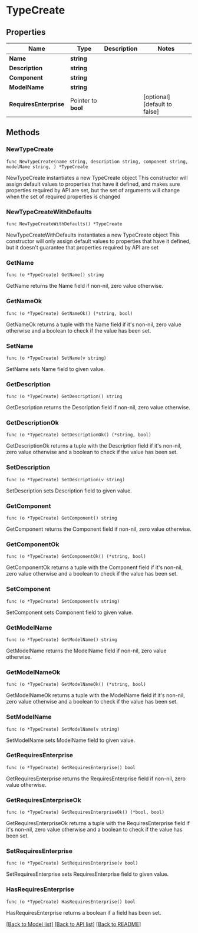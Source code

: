 # TypeCreate

## Properties

Name | Type | Description | Notes
------------ | ------------- | ------------- | -------------
**Name** | **string** |  | 
**Description** | **string** |  | 
**Component** | **string** |  | 
**ModelName** | **string** |  | 
**RequiresEnterprise** | Pointer to **bool** |  | [optional] [default to false]

## Methods

### NewTypeCreate

`func NewTypeCreate(name string, description string, component string, modelName string, ) *TypeCreate`

NewTypeCreate instantiates a new TypeCreate object
This constructor will assign default values to properties that have it defined,
and makes sure properties required by API are set, but the set of arguments
will change when the set of required properties is changed

### NewTypeCreateWithDefaults

`func NewTypeCreateWithDefaults() *TypeCreate`

NewTypeCreateWithDefaults instantiates a new TypeCreate object
This constructor will only assign default values to properties that have it defined,
but it doesn't guarantee that properties required by API are set

### GetName

`func (o *TypeCreate) GetName() string`

GetName returns the Name field if non-nil, zero value otherwise.

### GetNameOk

`func (o *TypeCreate) GetNameOk() (*string, bool)`

GetNameOk returns a tuple with the Name field if it's non-nil, zero value otherwise
and a boolean to check if the value has been set.

### SetName

`func (o *TypeCreate) SetName(v string)`

SetName sets Name field to given value.


### GetDescription

`func (o *TypeCreate) GetDescription() string`

GetDescription returns the Description field if non-nil, zero value otherwise.

### GetDescriptionOk

`func (o *TypeCreate) GetDescriptionOk() (*string, bool)`

GetDescriptionOk returns a tuple with the Description field if it's non-nil, zero value otherwise
and a boolean to check if the value has been set.

### SetDescription

`func (o *TypeCreate) SetDescription(v string)`

SetDescription sets Description field to given value.


### GetComponent

`func (o *TypeCreate) GetComponent() string`

GetComponent returns the Component field if non-nil, zero value otherwise.

### GetComponentOk

`func (o *TypeCreate) GetComponentOk() (*string, bool)`

GetComponentOk returns a tuple with the Component field if it's non-nil, zero value otherwise
and a boolean to check if the value has been set.

### SetComponent

`func (o *TypeCreate) SetComponent(v string)`

SetComponent sets Component field to given value.


### GetModelName

`func (o *TypeCreate) GetModelName() string`

GetModelName returns the ModelName field if non-nil, zero value otherwise.

### GetModelNameOk

`func (o *TypeCreate) GetModelNameOk() (*string, bool)`

GetModelNameOk returns a tuple with the ModelName field if it's non-nil, zero value otherwise
and a boolean to check if the value has been set.

### SetModelName

`func (o *TypeCreate) SetModelName(v string)`

SetModelName sets ModelName field to given value.


### GetRequiresEnterprise

`func (o *TypeCreate) GetRequiresEnterprise() bool`

GetRequiresEnterprise returns the RequiresEnterprise field if non-nil, zero value otherwise.

### GetRequiresEnterpriseOk

`func (o *TypeCreate) GetRequiresEnterpriseOk() (*bool, bool)`

GetRequiresEnterpriseOk returns a tuple with the RequiresEnterprise field if it's non-nil, zero value otherwise
and a boolean to check if the value has been set.

### SetRequiresEnterprise

`func (o *TypeCreate) SetRequiresEnterprise(v bool)`

SetRequiresEnterprise sets RequiresEnterprise field to given value.

### HasRequiresEnterprise

`func (o *TypeCreate) HasRequiresEnterprise() bool`

HasRequiresEnterprise returns a boolean if a field has been set.


[[Back to Model list]](../README.md#documentation-for-models) [[Back to API list]](../README.md#documentation-for-api-endpoints) [[Back to README]](../README.md)


